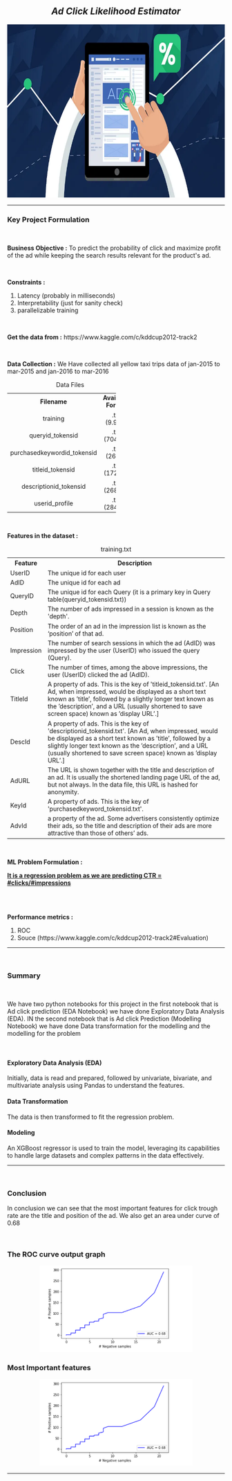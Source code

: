 <h2 align= "center"><em>Ad Click Likelihood Estimator</em></h2>

<div align="center">
  <img height="400" src="https://github.com/shreyjain99/Ad-Click-Likelihood-Estimator/blob/main/src%20files/cover%20image.webp"/>
</div>

<hr width="100%" size="2">

<h3 align= "left"> <b> Key Project Formulation </b> </h3>

<br>

<p>
<strong>Business Objective :</strong> To predict the probability of click and maximize profit of the ad while keeping the search results relevant for the product's ad.
</p>

<br>

<p>
<strong>Constraints :</strong>
</p>
<ol>
<li>Latency (probably in milliseconds) </li>
<li>Interpretability (just for sanity check)</li>
<li>parallelizable training</li>
</ol>

<br>

<p>
<strong>Get the data from :</strong> https://www.kaggle.com/c/kddcup2012-track2
</p>

<br>

<p>
<strong>Data Collection :</strong>
We Have collected all yellow taxi trips data of jan-2015 to mar-2015 and jan-2016 to mar-2016
</p>
<table style="width:50%;text-align:center;">
<caption style="text-align:center;">Data Files</caption>
<tr>
<td><b>Filename</b></td><td><b>Available Format</b></td>
</tr>
<tr>
<td>training</td><td>.txt (9.9Gb)</td>
</tr>
<tr>
<td>queryid_tokensid</td><td>.txt (704Mb)</td>
</tr>
<tr>
<td>purchasedkeywordid_tokensid</td><td>.txt (26Mb)</td>
</tr>
<tr>
<td>titleid_tokensid</td><td>.txt (172Mb)</td>
</tr>
<tr>
<td>descriptionid_tokensid</td><td>.txt (268Mb)</td>
</tr>
<tr>
<td>userid_profile</td><td>.txt (284Mb)</td>
</tr>
</table>



<br>

<p>
<strong>Features in the dataset :</strong>
</p>
<table style="width:100%">
  <caption style="text-align:center;">training.txt</caption>
  <tr>
    <th>Feature</th>
    <th>Description</th>
  </tr>
  <tr>
    <td>UserID</td>
    <td>The unique id for each user</td>
    </tr>
  <tr>
    <td>AdID</td>
    <td>The unique id for each ad</td>
  </tr>
  <tr>
    <td>QueryID</td>
    <td>The unique id for each Query (it is a primary key in Query table(queryid_tokensid.txt))</td>
  </tr>
  <tr>
    <td>Depth</td>
    <td>The number of ads impressed in a session is known as the 'depth'. </td>
  </tr>
  <tr>
    <td>Position</td>
    <td>The order of an ad in the impression list is known as the ‘position’ of that ad.</td>
  </tr>
  <tr>
    <td>Impression</td>
    <td>The number of search sessions in which the ad (AdID) was impressed by the user (UserID) who issued the query (Query).</td>
  </tr>
  <tr>
    <td>Click</td>
    <td>The number of times, among the above impressions, the user (UserID) clicked the ad (AdID).</td>
  </tr>
  <tr>
    <td>TitleId</td>
    <td>A property of ads. This is the key of 'titleid_tokensid.txt'. [An Ad, when impressed, would be displayed as a short text known as ’title’, followed by a slightly longer text known as the ’description’, and a URL (usually shortened to save screen space) known as ’display URL’.]</td>
  </tr>
  <tr>
    <td>DescId</td>
    <td>A property of ads.  This is the key of 'descriptionid_tokensid.txt'. [An Ad, when impressed, would be displayed as a short text known as ’title’, followed by a slightly longer text known as the ’description’, and a URL (usually shortened to save screen space) known as ’display URL’.]</td>
  </tr>
  <tr>
    <td>AdURL</td>
    <td>The URL is shown together with the title and description of an ad. It is usually the shortened landing page URL of the ad, but not always. In the data file,  this URL is hashed for anonymity.</td>
  </tr>
  <tr>
    <td>KeyId</td>
    <td>A property of ads. This is the key of  'purchasedkeyword_tokensid.txt'.</td>
  </tr>
  <tr>
    <td>AdvId</td>
    <td>a property of the ad. Some advertisers consistently optimize their ads, so the title and description of their ads are more attractive than those of others’ ads.</td>
  </tr>
</table>

<br>

<p>
<strong>ML Problem Formulation :</strong>
</p>
<p><b><u> It is a regression problem as we are predicting CTR = #clicks/#impressions</u></b></p>


<br>
<br>

<p>
<strong>Performance metrics :</strong>
</p>
<ol>
<li>ROC</li>
<li>Souce (https://www.kaggle.com/c/kddcup2012-track2#Evaluation)</li>
</ol>

<hr width="100%" size="2">

<br>

<body>

  <h3>Summary</h3>

  <br>

  <p>We have two python notebooks for this project in the first notebook that is Ad click prediction (EDA Notebook) we have done Exploratory Data Analysis (EDA). IN the second notebook that is Ad click Prediction (Modelling Notebook) we have done Data transformation for the modelling and the modelling for the problem</p>

  <br>

  <h4>Exploratory Data Analysis (EDA)</h4>
    <p>Initially, data is read and prepared, followed by univariate, bivariate, and multivariate analysis using Pandas to understand the features.</p>

  <h4>Data Transformation</h4>
    <p>The data is then transformed to fit the regression problem.</p>

  <h4>Modeling</h4>
    <p>An XGBoost regressor is used to train the model, leveraging its capabilities to handle large datasets and complex patterns in the data effectively.</p>

</body>

<hr width="100%" size="2">
<br>

<h3 align= "left"> <strong> Conclusion </strong> </h3>
<p>In conclusion we can see that the most important features for click trough rate are the title and position of the ad. We also get an area under curve of 0.68</p>
<br>
<h3>The ROC curve output graph</h3>
<div align="center">
  <img height="200" src="https://github.com/shreyjain99/Ad-Click-Likelihood-Estimator/blob/main/src%20files/Screenshot%202024-09-01%20220348.png"/>
</div>

<h3>Most Important features</h3>
<div align="center">
  <img height="200" src="https://github.com/shreyjain99/Ad-Click-Likelihood-Estimator/blob/main/src%20files/image.png"/>
</div>


<hr width="100%" size="2">
